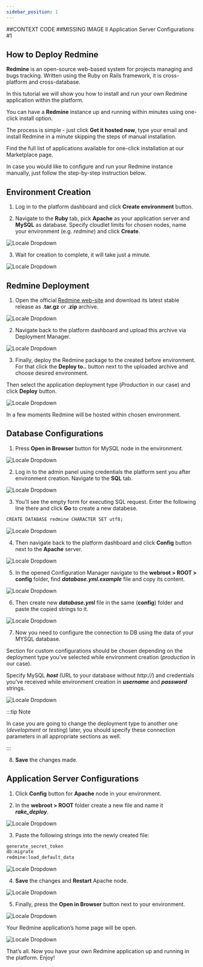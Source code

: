 ```yaml
---
sidebar_position: 1
---
```


##CONTEXT CODE
##MISSING IMAGE ll Application Server Configurations #1

## How to Deploy Redmine

**Redmine** is an open-source web-based system for projects managing and bugs tracking. Written using the Ruby on Rails framework, it is cross-platform and cross-database.

In this tutorial we will show you how to install and run your own Redmine application within the platform.

You can have a **Redmine** instance up and running within minutes using one-click install option.

The process is simple - just click **Get it hosted now**, type your email and install Redmine in a minute skipping the steps of manual installation.

Find the full list of applications available for one-click installation at our Marketplace page.

In case you would like to configure and run your Redmine instance manually, just follow the step-by-step instruction below.

## Environment Creation

1. Log in to the platform dashboard and click **Create environment** button.

2. Navigate to the **Ruby** tab, pick **Apache** as your application server and **MySQL** as database. Specify cloudlet limits for chosen nodes, name your environment (e.g. _redmine_) and click **Create**.

<div style={{
    display:'flex',
    justifyContent: 'center',
    margin: '0 0 1rem 0'
}}>

![Locale Dropdown](./img/Redmine/01-environment-topology-wizard.png)

</div>

3. Wait for creation to complete, it will take just a minute.

<div style={{
    display:'flex',
    justifyContent: 'center',
    margin: '0 0 1rem 0'
}}>

![Locale Dropdown](./img/Redmine/02-redmine-environment-created.png)

</div>

## Redmine Deployment

1. Open the official [Redmine web-site](https://www.redmine.org/projects/redmine/wiki/Download) and download its latest stable release as **.tar.gz** or **.zip** archive.

<div style={{
    display:'flex',
    justifyContent: 'center',
    margin: '0 0 1rem 0'
}}>

![Locale Dropdown](./img/Redmine/03-download-redmine-package.png)

</div>

2. Navigate back to the platform dashboard and upload this archive via Deployment Manager.

<div style={{
    display:'flex',
    justifyContent: 'center',
    margin: '0 0 1rem 0'
}}>

![Locale Dropdown](./img/Redmine/04-upload-redmine-archive.png)

</div>

3. Finally, deploy the Redmine package to the created before environment. For that click the **Deploy to..** button next to the uploaded archive and choose desired environment.

Then select the application deployment type (_Production_ in our case) and click **Deploy** button.

<div style={{
    display:'flex',
    justifyContent: 'center',
    margin: '0 0 1rem 0'
}}>

![Locale Dropdown](./img/Redmine/05-deploy-redmine-to-production.png)

</div>

In a few moments Redmine will be hosted within chosen environment.

## Database Configurations

1. Press **Open in Browser** button for MySQL node in the environment.

<div style={{
    display:'flex',
    justifyContent: 'center',
    margin: '0 0 1rem 0'
}}>

![Locale Dropdown](./img/Redmine/06-open-mysql-in-browser.png)

</div>

2. Log in to the admin panel using credentials the platform sent you after environment creation. Navigate to the **SQL** tab.

<div style={{
    display:'flex',
    justifyContent: 'center',
    margin: '0 0 1rem 0'
}}>

![Locale Dropdown](./img/Redmine/07-database-sql-tab.png)

</div>

3. You’ll see the empty form for executing SQL request. Enter the following line there and click **Go** to create a new databese.

```bash
CREATE DATABASE redmine CHARACTER SET utf8;
```

<div style={{
    display:'flex',
    justifyContent: 'center',
    margin: '0 0 1rem 0'
}}>

![Locale Dropdown](./img/Redmine/08-database-execute-sql-query.png)

</div>

4. Then navigate back to the platform dashboard and click **Config** button next to the **Apache** server.

<div style={{
    display:'flex',
    justifyContent: 'center',
    margin: '0 0 1rem 0'
}}>

![Locale Dropdown](./img/Redmine/09-apache-config-button.png)

</div>

5. In the opened Configuration Manager navigate to the **webroot > ROOT > config** folder, find **_database.yml.example_** file and copy its content.

<div style={{
    display:'flex',
    justifyContent: 'center',
    margin: '0 0 1rem 0'
}}>

![Locale Dropdown](./img/Redmine/10-copy-database-yml-example.png)

</div>

6. Then create new **_database.yml_** file in the same (**config**) folder and paste the copied strings to it.

<div style={{
    display:'flex',
    justifyContent: 'center',
    margin: '0 0 1rem 0'
}}>

![Locale Dropdown](./img/Redmine/11-create-database-yml.png)

</div>

7. Now you need to configure the connection to DB using the data of your MYSQL database.

Section for custom configurations should be chosen depending on the deployment type you’ve selected while environment creation (_production_ in our case).

Specify MySQL **_host_** (URL to your database without _http://_) and credentials you’ve received while environment creation in **_username_** and **_password_** strings.

<div style={{
    display:'flex',
    justifyContent: 'center',
    margin: '0 0 1rem 0'
}}>

![Locale Dropdown](./img/Redmine/12-configure-mysql-connection.png)

</div>

:::tip Note

In case you are going to change the deployment type to another one (_development_ or _testing_) later, you should specify these connection parameters in all appropriate sections as well.

:::

8. **Save** the changes made.

## Application Server Configurations

1. Click **Config** button for **Apache** node in your environment.

2. In the **webroot > ROOT** folder create a new file and name it **_rake_deploy_**.

<div style={{
    display:'flex',
    justifyContent: 'center',
    margin: '0 0 1rem 0'
}}>

![Locale Dropdown](./img/Redmine/13-create-rake-deploy-file.png)

</div>

3. Paste the following strings into the newly created file:

```bash
generate_secret_token
db:migrate
redmine:load_default_data
```

<div style={{
    display:'flex',
    justifyContent: 'center',
    margin: '0 0 1rem 0'
}}>

![Locale Dropdown](./img/Redmine/14-configure-rake-deploy.png)

</div>

4. **Save** the changes and **Restart** Apache node.

<div style={{
    display:'flex',
    justifyContent: 'center',
    margin: '0 0 1rem 0'
}}>

![Locale Dropdown](./img/Redmine/15-restart-apache-node.png)

</div>

5. Finally, press the **Open in Browser** button next to your environment.

<div style={{
    display:'flex',
    justifyContent: 'center',
    margin: '0 0 1rem 0'
}}>

![Locale Dropdown](./img/Redmine/16-open-redmine-in-browser.png)

</div>

Your Redmine application’s home page will be open.

<div style={{
    display:'flex',
    justifyContent: 'center',
    margin: '0 0 1rem 0'
}}>

![Locale Dropdown](./img/Redmine/17-redmine-home-page.png)

</div>

That’s all. Now you have your own Redmine application up and running in the platform. Enjoy!
